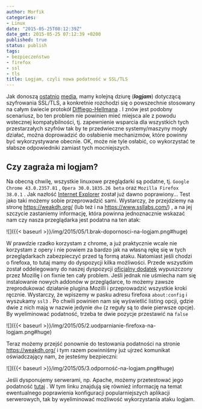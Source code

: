 ```yaml
---
author: Morfik
categories:
- Linux
date: "2015-05-25T08:12:39Z"
date_gmt: 2015-05-25 07:12:39 +0200
published: true
status: publish
tags:
- bezpieczeństwo
- firefox
- ssl
- tls
title: Logjam, czyli nowa podatność w SSL/TLS
---
```


Jak donoszą [ostatnio](https://blog.cryptographyengineering.com/2015/05/22/attack-of-week-logjam/)
[media](https://niebezpiecznik.pl/post/logjam-nowa-podatnosc-w-protokolach-https-ssh-i-ipsec/), mamy
kolejną dziurę (***logjam***) dotyczącą szyfrowania SSL/TLS, a konkretnie rozchodzi się o
powszechnie stosowany na całym świecie protokół
[Diffiego-Hellmana](https://pl.wikipedia.org/wiki/Protok%C3%B3%C5%82_Diffiego-Hellmana) . I znów
jest podobny scenariusz, bo ten problem nie powinien mieć miejsca ale z powodu wstecznej
kompatybilności, tj. zapewnienie wsparcia dla wszystkich tych przestarzałych szyfrów tak by te
przedwieczne systemy/maszyny mogły działać, można doprowadzić do osłabienie mechanizmów, które
powinny być wykorzystywane obecnie. OK, może nie tyle osłabić, co wykorzystać te słabsze
odpowiedniki zamiast tych mocniejszych.

<!--more-->
## Czy zagraża mi logjam?

Na obecną chwilę, wszystkie linuxowe przeglądarki są podatne, tj. `Google Chrome 43.0.2357.81` ,
`Opera 30.0.1835.26 beta` oraz `Mozilla Firefox 38.0.1` . Jak nazłość [Internet
Explorer](https://technet.microsoft.com/en-us/library/security/ms15-055.aspx) został już dawno
poprawiony... Test jako taki możemy sobie przeprowadzić sami. Wystarczy, że przejdziemy na stronę
<https://weakdh.org/> (lub też i na <https://www.ssllabs.com/>) , a na jej szczycie zastaniemy
informację, która powinna jednoznacznie wskazać nam czy nasza przeglądarka jest podatna na ten atak:

![]({{< baseurl >}}/img/2015/05/1.brak-dopornosci-na-logjam.png#huge)

W prawdzie rzadko korzystam z chrome, a już praktycznie wcale nie korzystam z opery i nie powiem za
bardzo jak na własną rękę się w tych przeglądarkach zabezpieczyć przed tą formą ataku. Natomiast
jeśli chodzi o firefoxa, to tutaj mamy do dyspozycji kilka możliwości. Przede wszystkim został
oddelegowany do naszej dyspozycji [oficjalny
dodatek](https://addons.mozilla.org/en-US/firefox/addon/disable-dhe/) wypuszczony przez Mozillę i on
fixnie ten cały problem. Jeśli jednak nie uśmiecha nam się instalowanie nowych addonów w
przeglądarce, to możemy zawsze zreprodukować działanie plugina Mozilli i przeprowadzić wszystkie
kroki ręcznie. Wystarczy, że wpiszemy w pasku adresu firefoxa `about:config` i wyszukamy `ssl3` . Po
chwili powinien nam się wyświetlić listing opcji, gdzie dwie z nich mają w nazwie jedynie `dhe` (z
reguły są to dwie pierwsze opcje). By wyeliminować podatność, trzeba te dwie pozycje przestawić na
`false`

![]({{< baseurl >}}/img/2015/05/2.uodparnianie-firefoxa-na-logjam.png#huge)

Teraz możemy przejść ponownie do testowania podatności na stronie <https://weakdh.org/> i tym razem
powinniśmy już ujrzeć komunikat oświadczający nam, że jesteśmy bezpieczni:

![]({{< baseurl >}}/img/2015/05/3.odporność-na-logjam.png#huge)

Jeśli dysponujemy serwerami, np. Apache, możemy przetestować jego podatność
[tutaj](https://weakdh.org/sysadmin.html) . W tym linku znajdują się również informację na temat
ewentualnego poprawienia konfiguracji popularniejszych aplikacji serwerowych, tak by wyeliminować
możliwość wykorzystania ataku logjam.
